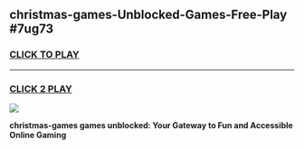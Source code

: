 
## christmas-games-Unblocked-Games-Free-Play #7ug73
<h3>
<a href="https://us.freeplayer.one?title=christmas-games&ref=9M">CLICK TO PLAY</a></h3>
<hr>

<h3>
<a href="https://us.freeplayer.one?title=christmas-games&ref=9M">CLICK 2 PLAY</a>
  
</h3>

<a href="https://us.freeplayer.one?title=christmas-games&ref=9M"><img src="https://clearcache.store/games.png"></a>


**christmas-games games unblocked: Your Gateway to Fun and Accessible Online Gaming**
